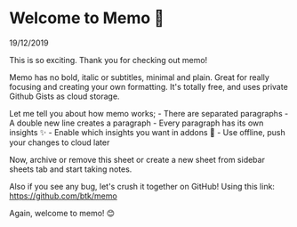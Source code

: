 # Welcome to Memo 👋

19/12/2019

This is so exciting.
Thank you for checking out memo!

Memo has no bold, italic or subtitles, minimal and plain. Great for really focusing and creating your own formatting. It's totally free, and uses private Github Gists as cloud storage.

Let me tell you about how memo works;
	- There are separated paragraphs
	- A double new line creates a paragraph
	- Every paragraph has its own insights ✨
	- Enable which insights you want in addons 🧩
	- Use offline, push your changes to cloud later

Now, archive or remove this sheet or create a new sheet from sidebar sheets tab and start taking notes.

Also if you see any bug, let's crush it together on GitHub!
Using this link: https://github.com/btk/memo

Again, welcome to memo! 😊

